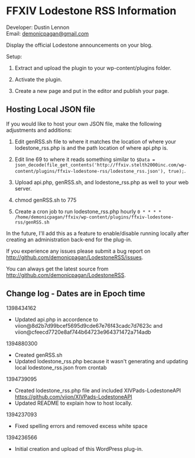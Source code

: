 FFXIV Lodestone RSS Information
=====================================
Developer: Dustin Lennon<br />
Email: <demonicpagan@gmail.com>

Display the official Lodestone announcements on your blog.

Setup:

1. Extract and upload the plugin to your wp-content/plugins folder.

2. Activate the plugin.

3. Create a new page and put <!-- FFXIV_RSS --> in the editor and publish your page.

Hosting Local JSON file
------------------------
If you would like to host your own JSON file, make the following adjustments and additions:

1. Edit genRSS.sh file to where it matches the location of where your lodestone_rss.php is and the path location of where
api.php is.

2. Edit line 69 to where it reads something similar to `$Data = json_decode(file_get_contents('http://ffxiv.stelth2000inc.com/wp-content/plugins/ffxiv-lodestone-rss/lodestone_rss.json'), true);`.

3. Upload api.php, genRSS.sh, and lodestone_rss.php as well to your web server.

4. chmod genRSS.sh to 775

5. Create a cron job to run lodestone_rss.php hourly
	`0 * * * *  /home/demonicpagan/ffxiv/wp-content/plugins/ffxiv-lodestone-rss/genRSS.sh`

In the future, I'll add this as a feature to enable/disable running locally after creating an administration back-end for the plug-in.

If you experience any issues please submit a bug report on
<http://github.com/demonicpagan/LodestoneRSS/issues>.

You can always get the latest source from <http://github.com/demonicpagan/LodestoneRSS>.

Change log - Dates are in Epoch time
-----------------------------------
1398434162

*	Updated api.php in accordence to viion@8d2b7d99bcef5695d9cde67e76f43cadc7d7623c and viion@cfeecd7720e8af744b64723e964371472a714adb

1394880300

*	Created genRSS.sh
*	Updated lodestone_rss.php because it wasn't generating and updating local lodestone_rss.json
from crontab

1394739095

*	Created lodestone_rss.php file and included XIVPads-LodestoneAPI <https://github.com/viion/XIVPads-LodestoneAPI>
*	Updated README to explain how to host locally.

1394237093

*	Fixed spelling errors and removed excess white space

1394236566

*	Initial creation and upload of this WordPress plug-in.